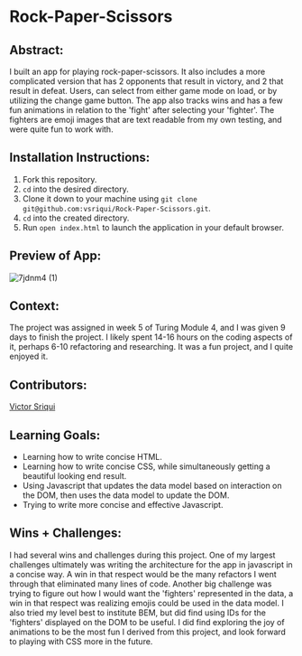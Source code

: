 # Rock-Paper-Scissors

## Abstract:

I built an app for playing rock-paper-scissors. It also includes a more complicated version that has 2 opponents that result in victory, and 2 that result in defeat. Users, can select from either game mode on load, or by utilizing the change game button. The app also tracks wins and has a few fun animations in relation to the 'fight' after selecting your 'fighter'. The fighters are emoji images that are text readable from my own testing, and were quite fun to work with.

## Installation Instructions:
1. Fork this repository.
2. `cd` into the desired directory.
3. Clone it down to your machine using `git clone git@github.com:vsriqui/Rock-Paper-Scissors.git`.
4. `cd` into the created directory.
5. Run `open index.html` to launch the application in your default browser.

## Preview of App:

![7jdnm4 (1)](https://user-images.githubusercontent.com/123952182/234168667-b9edfb55-ff85-494d-bf07-42691bb34948.gif)

## Context:

The project was assigned in week 5 of Turing Module 4, and I was given 9 days to finish the project. I likely spent 14-16 hours on the coding aspects of it, perhaps 6-10 refactoring and researching. It was a fun project, and I quite enjoyed it.

## Contributors:

[Victor Sriqui](https://github.com/vsriqui)

## Learning Goals:

- Learning how to write concise HTML.
- Learning how to write concise CSS, while simultaneously getting a beautiful looking end result.
- Using Javascript that updates the data model based on interaction on the DOM, then uses the data model to update the DOM.
- Trying to write more concise and effective Javascript.

## Wins + Challenges:

I had several wins and challenges during this project. One of my largest challenges ultimately was writing the architecture for the app in javascript in a concise way. A win in that respect would be the many refactors I went through that eliminated many lines of code. Another big challenge was trying to figure out how I would want the 'fighters' represented in the data, a win in that respect was realizing emojis could be used in the data model. I also tried my level best to institute BEM, but did find using IDs for the 'fighters' displayed on the DOM to be useful. I did find exploring the joy of animations to be the most fun I derived from this project, and look forward to playing with CSS more in the future.
